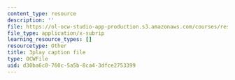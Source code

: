 ```yaml
---
content_type: resource
description: ''
file: https://ol-ocw-studio-app-production.s3.amazonaws.com/courses/res-18-006-calculus-revisited-single-variable-calculus-fall-2010/d30ba6c0760c5a5b8ca43dfce2753399_lLmt2UPPuY4.vtt
file_type: application/x-subrip
learning_resource_types: []
resourcetype: Other
title: 3play caption file
type: OCWFile
uid: d30ba6c0-760c-5a5b-8ca4-3dfce2753399
---
```

